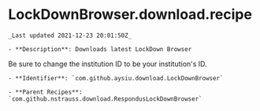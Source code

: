 # LockDownBrowser.download.recipe

    _Last updated 2021-12-23 20:01:50Z_

    - **Description**: Downloads latest LockDown Browser
Be sure to change the institution ID to be your institution's ID.

    - **Identifier**: `com.github.aysiu.download.LockDownBrowser`

    - **Parent Recipes**: `com.github.nstrauss.download.RespondusLockDownBrowser`
